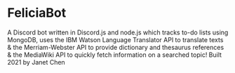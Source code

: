 # FeliciaBot
A Discord bot written in Discord.js and node.js which tracks to-do lists using MongoDB, uses the IBM Watson Language Translator API to translate texts & the Merriam-Webster API to provide dictionary and thesaurus references & the MediaWiki API to quickly fetch information on a searched topic!
Built 2021 by Janet Chen
